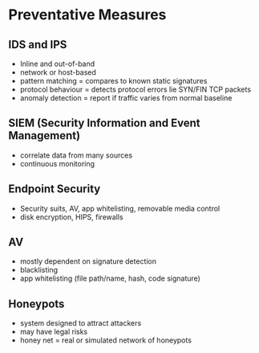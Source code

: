 # Preventative Measures

## IDS and IPS
* Inline and out-of-band
* network or host-based
* pattern matching = compares to known static signatures
* protocol behaviour = detects protocol errors lie SYN/FIN TCP packets
* anomaly detection = report if traffic varies from normal baseline

## SIEM (Security Information and Event Management)
* correlate data from many sources
* continuous monitoring

## Endpoint Security
* Security suits, AV, app whitelisting, removable media control
* disk encryption, HIPS, firewalls

## AV
* mostly dependent on signature detection
* blacklisting
* app whitelisting (file path/name, hash, code signature)

## Honeypots
* system designed to attract attackers
* may have legal risks
* honey net = real or simulated network of honeypots



